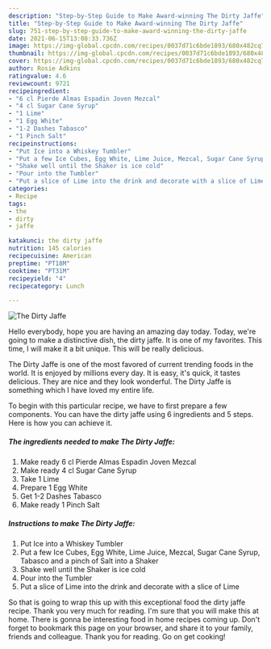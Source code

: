 ```yaml
---
description: "Step-by-Step Guide to Make Award-winning The Dirty Jaffe"
title: "Step-by-Step Guide to Make Award-winning The Dirty Jaffe"
slug: 751-step-by-step-guide-to-make-award-winning-the-dirty-jaffe
date: 2021-06-15T13:08:33.736Z
image: https://img-global.cpcdn.com/recipes/0037d71c6bde1893/680x482cq70/the-dirty-jaffe-recipe-main-photo.jpg
thumbnail: https://img-global.cpcdn.com/recipes/0037d71c6bde1893/680x482cq70/the-dirty-jaffe-recipe-main-photo.jpg
cover: https://img-global.cpcdn.com/recipes/0037d71c6bde1893/680x482cq70/the-dirty-jaffe-recipe-main-photo.jpg
author: Rosie Adkins
ratingvalue: 4.6
reviewcount: 9721
recipeingredient:
- "6 cl Pierde Almas Espadin Joven Mezcal"
- "4 cl Sugar Cane Syrup"
- "1 Lime"
- "1 Egg White"
- "1-2 Dashes Tabasco"
- "1 Pinch Salt"
recipeinstructions:
- "Put Ice into a Whiskey Tumbler"
- "Put a few Ice Cubes, Egg White, Lime Juice, Mezcal, Sugar Cane Syrup, Tabasco and a pinch of Salt into a Shaker"
- "Shake well until the Shaker is ice cold"
- "Pour into the Tumbler"
- "Put a slice of Lime into the drink and decorate with a slice of Lime"
categories:
- Recipe
tags:
- the
- dirty
- jaffe

katakunci: the dirty jaffe 
nutrition: 145 calories
recipecuisine: American
preptime: "PT18M"
cooktime: "PT31M"
recipeyield: "4"
recipecategory: Lunch

---
```



![The Dirty Jaffe](https://img-global.cpcdn.com/recipes/0037d71c6bde1893/680x482cq70/the-dirty-jaffe-recipe-main-photo.jpg)

Hello everybody, hope you are having an amazing day today. Today, we're going to make a distinctive dish, the dirty jaffe. It is one of my favorites. This time, I will make it a bit unique. This will be really delicious.

The Dirty Jaffe is one of the most favored of current trending foods in the world. It is enjoyed by millions every day. It is easy, it's quick, it tastes delicious. They are nice and they look wonderful. The Dirty Jaffe is something which I have loved my entire life.




To begin with this particular recipe, we have to first prepare a few components. You can have the dirty jaffe using 6 ingredients and 5 steps. Here is how you can achieve it.

<!--inarticleads1-->

##### The ingredients needed to make The Dirty Jaffe:

1. Make ready 6 cl Pierde Almas Espadin Joven Mezcal
1. Make ready 4 cl Sugar Cane Syrup
1. Take 1 Lime
1. Prepare 1 Egg White
1. Get 1-2 Dashes Tabasco
1. Make ready 1 Pinch Salt




<!--inarticleads2-->

##### Instructions to make The Dirty Jaffe:

1. Put Ice into a Whiskey Tumbler
1. Put a few Ice Cubes, Egg White, Lime Juice, Mezcal, Sugar Cane Syrup, Tabasco and a pinch of Salt into a Shaker
1. Shake well until the Shaker is ice cold
1. Pour into the Tumbler
1. Put a slice of Lime into the drink and decorate with a slice of Lime




So that is going to wrap this up with this exceptional food the dirty jaffe recipe. Thank you very much for reading. I'm sure that you will make this at home. There is gonna be interesting food in home recipes coming up. Don't forget to bookmark this page on your browser, and share it to your family, friends and colleague. Thank you for reading. Go on get cooking!
